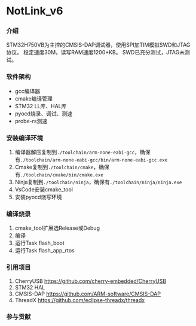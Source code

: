 # NotLink_v6

### 介绍
STM32H750VB为主控的CMSIS-DAP调试器，使用SPI加TIM模拟SWD和JTAG协议。
稳定速度30M，读写RAM速度1200+KB。
SWD已充分测试，JTAG未测试。

### 软件架构
- gcc编译器
- cmake编译管理
- STM32 LL库、HAL库
- pyocd烧录、调试、测速
- probe-rs测速

### 安装编译环境
1. 编译器解压复制到`./toolchain/arm-none-eabi-gcc`，确保有`./toolchain/arm-none-eabi-gcc/bin/arm-none-eabi-gcc.exe`
2. Cmake复制到`./toolchain/cmake`，确保有`./toolchain/cmake/bin/cmake.exe`
3. Ninja复制到`./toolchain/ninja`，确保有`./toolchain/ninja/ninja.exe`
4. VsCode安装cmake_tool
5. 安装pyocd烧写环境

### 编译烧录
1. cmake_tool扩展选Release或Debug
2. 编译
3. 运行Task flash_boot
4. 运行Task flash_app_rtos

### 引用项目
1. CherryUSB https://github.com/cherry-embedded/CherryUSB
2. STM32 HAL
3. CMSIS-DAP https://github.com/ARM-software/CMSIS-DAP
4. ThreadX https://github.com/eclipse-threadx/threadx

### 参与贡献
